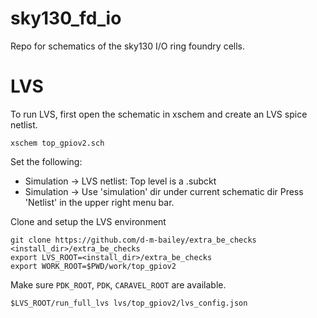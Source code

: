 # sky130_fd_io
Repo for schematics of the sky130 I/O ring foundry cells.

# LVS
To run LVS, first open the schematic in xschem and create an LVS spice netlist.
```
xschem top_gpiov2.sch
```
Set the following:
- Simulation -> LVS netlist: Top level is a .subckt
- Simulation -> Use 'simulation' dir under current schematic dir
Press 'Netlist' in the upper right menu bar.

Clone and setup the LVS environment
```
git clone https://github.com/d-m-bailey/extra_be_checks <install_dir>/extra_be_checks
export LVS_ROOT=<install_dir>/extra_be_checks
export WORK_ROOT=$PWD/work/top_gpiov2
```
Make sure `PDK_ROOT`, `PDK`, `CARAVEL_ROOT` are available.

```
$LVS_ROOT/run_full_lvs lvs/top_gpiov2/lvs_config.json
```
